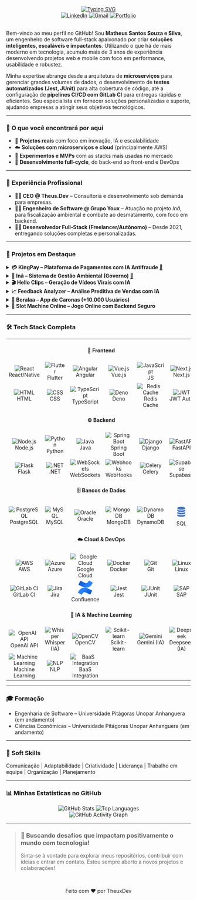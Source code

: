 <!-- Cabeçalho animado -->
<div align="center">
  <a href="https://github.com/TheuXL">
    <img src="https://readme-typing-svg.herokuapp.com?font=Fira+Code&size=32&pause=1000&color=31C754¢er=true&vCenter=true&width=550&lines=Ol%C3%A1%2C+eu+sou+o+Matheus+Santos;Engenheiro+de+Software;Desenvolvedor+Full-Stack;Especialista+em+IA+%26+Cloud" alt="Typing SVG">
  </a>
</div>

<!-- Badges de Contato/Social -->
<div align="center">
  <a href="https://www.linkedin.com/in/matheuss-dev" target="_blank"><img src="https://img.shields.io/badge/LinkedIn-0077B5?style=for-the-badge&logo=linkedin&logoColor=white" alt="LinkedIn"></a>
  <a href="mailto:matheuss.devv@gmail.com" target="_blank"><img src="https://img.shields.io/badge/Gmail-D14836?style=for-the-badge&logo=gmail&logoColor=white" alt="Gmail"></a>
  <a href="https://theuxdev.vercel.app/" target="_blank"><img src="https://img.shields.io/badge/Portfólio-31C754?style=for-the-badge&logo=vercel&logoColor=white" alt="Portfolio"></a>
</div>

<br>

Bem-vindo ao meu perfil no GitHub! Sou **Matheus Santos Souza e Silva**, um engenheiro de software full-stack apaixonado por criar **soluções inteligentes, escaláveis e impactantes**. Utilizando o que há de mais moderno em tecnologia, acumulo mais de 3 anos de experiência desenvolvendo projetos web e mobile com foco em performance, usabilidade e robustez.

Minha expertise abrange desde a arquitetura de **microserviços** para gerenciar grandes volumes de dados, o desenvolvimento de **testes automatizados (Jest, JUnit)** para alta cobertura de código, até a configuração de **pipelines CI/CD com GitLab CI** para entregas rápidas e eficientes. Sou especialista em fornecer soluções personalizadas e suporte, ajudando empresas a atingir seus objetivos tecnológicos.

---

### 🚀 **O que você encontrará por aqui**

-   🤖 **Projetos reais** com foco em inovação, IA e escalabilidade
-   ☁️ **Soluções com microserviços e cloud** (principalmente AWS)
-   🧪 **Experimentos e MVPs** com as stacks mais usadas no mercado
-   🔄 **Desenvolvimento full-cycle**, do back-end ao front-end e DevOps

---

### 💼 **Experiência Profissional**

-   **👨‍💼 CEO @ Theus.Dev** – Consultoria e desenvolvimento sob demanda para empresas.
-   **👨‍💻 Engenheiro de Software @ Grupo Youx** – Atuação no projeto *Inã*, para fiscalização ambiental e combate ao desmatamento, com foco em backend.
-   **🧑‍💻 Desenvolvedor Full-Stack (Freelancer/Autônomo)** – Desde 2021, entregando soluções completas e personalizadas.

---

### 🧠 **Projetos em Destaque**

<details>
  <summary><strong>💳 KingPay – Plataforma de Pagamentos com IA Antifraude <a href="https://kingpaybr.com.br/" target="_blank">🔗</a></strong></summary>
  <br>
  <ul>
    <li>Arquitetei e implementei uma plataforma financeira serverless integrada a mais de 20 gateways de pagamento, processando alto volume de transações com segurança e eficiência.</li>
    <li>Integrei sistema de Inteligência Artificial (IA) para detecção avançada de fraudes em tempo real, reduzindo em +90% as perdas por fraude.</li>
    <li>Automatizei o processo de antecipação de recebíveis, permitindo aos clientes acessar seus fundos de forma rápida e flexível.</li>
    <li><strong>Stack:</strong> Deno, TypeScript, React, React Native, Supabase, PostgreSQL, Serverless Functions, JWT Authentication, Redis Cache, WebHooks, BaaS Integration, Next.js (Frontend).</li>
  </ul>
</details>

<details>
  <summary><strong>🌳 Inã – Sistema de Gestão Ambiental (Governo) <a href="https://youxgroup.com.br/" target="_blank">🔗</a></strong></summary>
  <br>
  <ul>
    <li>Liderei o desenvolvimento do backend para uma aplicação do Governo de Goiás, focada na proteção ambiental e fiscalização.</li>
    <li>Implementei APIs e funcionalidades que reduziram o tempo de resposta em 40%, melhorando a eficiência dos agentes e a tomada de decisões.</li>
    <li>Implementei testes automatizados com Jest, alcançando cobertura de código superior a 85%, garantindo a qualidade e a estabilidade do sistema.</li>
    <li><strong>Stack:</strong> Java (Spring Boot), Node.js, PostgreSQL, Vue.js, React Native, Docker, Linux.</li>
  </ul>
</details>

<details>
  <summary><strong>🎬 Hello Clips – Geração de Vídeos Virais com IA</strong></summary>
  <br>
  <ul>
    <li>Plataforma de IA capaz de analisar vídeos de até 3 horas em menos de 30 minutos, gerando clipes virais automaticamente com transcrição (Whisper) e análise de imagem (OpenCV).</li>
    <li>Contribuí com algoritmos proprietários de detecção de momentos virais combinando análise de áudio (Whisper), texto (GPT) e vídeo (OpenCV), aumentando a relevância dos clipes gerados em 25%.</li>
    <li>Colaborei no desenvolvimento de uma arquitetura de microserviços com balanceamento dinâmico de carga.</li>
    <li><strong>Stack:</strong> React, React Native, Node.js, Python (FastAPI/Flask), Celery, Redis, OpenCV, IA (Gemini, Whisper), MongoDB, AWS, Docker, Linux.</li>
  </ul>
</details>

<details>
  <summary><strong>📈 Feedback Analyzer – Análise Preditiva de Vendas com IA</strong></summary>
  <br>
  <ul>
    <li>Desenvolvi um sistema de IA que transforma feedbacks qualitativos de clientes em insights quantitativos e previsões de tendências de vendas, integrando PLN e Machine Learning.</li>
    <li>Aumentei as vendas em 55% após o uso da IA nos feedbacks dos clientes.</li>
    <li><strong>Stack:</strong> Python, OpenAI, Scikit-learn, PostgreSQL.</li>
  </ul>
</details>

<details>
  <summary><strong>🚗 Boralaa – App de Caronas (+10.000 Usuários)</strong></summary>
  <br>
  <ul>
    <li>Liderei o desenvolvimento e otimização de um aplicativo de caronas que alcançou mais de 10.000 downloads, melhorando a experiência do usuário e aumentando a base de usuários.</li>
    <li><strong>Stack:</strong> React Native, Node.js, Oracle Cloud.</li>
  </ul>
</details>

<details>
  <summary><strong>🎰 Slot Machine Online – Jogo Online com Backend Seguro</strong></summary>
  <br>
  <ul>
    <li>Implementei o backend completo de um jogo de caça-níqueis online, garantindo segurança transacional, geração de resultados justos e comunicação em tempo real via WebSockets.</li>
    <li>Garanti a segurança em todas as transações.</li>
    <li><strong>Stack:</strong> Node.js, PostgreSQL, WebSockets.</li>
  </ul>
</details>

---

### 🛠️ **Tech Stack Completa**

<table align="center">
  <tr>
    <td colspan="6" align="center"><h4>🚀 Frontend</h4></td>
  </tr>
  <tr>
    <td align="center" width="100">
      <img src="https://cdn.jsdelivr.net/gh/devicons/devicon/icons/react/react-original.svg" width="40" height="40" alt="React" />
      <br>React/Native
    </td>
    <td align="center" width="100">
      <img src="https://cdn.jsdelivr.net/gh/devicons/devicon/icons/flutter/flutter-original.svg" width="40" height="40" alt="Flutter" />
      <br>Flutter
    </td>
    <td align="center" width="100">
      <img src="https://cdn.jsdelivr.net/gh/devicons/devicon/icons/angularjs/angularjs-original.svg" width="40" height="40" alt="Angular" />
      <br>Angular
    </td>
    <td align="center" width="100">
      <img src="https://cdn.jsdelivr.net/gh/devicons/devicon/icons/vuejs/vuejs-original.svg" width="40" height="40" alt="Vue.js" />
      <br>Vue.js
    </td>
    <td align="center" width="100">
      <img src="https://cdn.jsdelivr.net/gh/devicons/devicon/icons/javascript/javascript-original.svg" width="40" height="40" alt="JavaScript" />
      <br>JS
    </td>
    <td align="center" width="100">
      <img src="https://cdn.jsdelivr.net/gh/devicons/devicon/icons/nextjs/nextjs-original.svg" width="40" height="40" alt="Next.js" />
      <br>Next.js
    </td>
  </tr>
  <tr>
    <td align="center" width="100">
      <img src="https://cdn.jsdelivr.net/gh/devicons/devicon/icons/html5/html5-original.svg" width="40" height="40" alt="HTML" />
      <br>HTML
    </td>
    <td align="center" width="100">
      <img src="https://cdn.jsdelivr.net/gh/devicons/devicon/icons/css3/css3-original.svg" width="40" height="40" alt="CSS" />
      <br>CSS
    </td>
    <td align="center" width="100">
      <img src="https://cdn.jsdelivr.net/gh/devicons/devicon/icons/typescript/typescript-original.svg" width="40" height="40" alt="TypeScript" />
      <br>TypeScript
    </td>
     <td align="center" width="100">
      <img src="https://cdn.jsdelivr.net/gh/devicons/devicon/icons/denojs/denojs-original.svg" width="40" height="40" alt="Deno" />
      <br>Deno
    </td>
     <td align="center" width="100">
      <img src="https://cdn.jsdelivr.net/gh/devicons/devicon/icons/redis/redis-original.svg" width="40" height="40" alt="Redis Cache" />
      <br>Redis Cache
    </td>
    <td align="center" width="100">
      <img src="https://raw.githubusercontent.com/github/explore/80688e429a7d4d42f53bc7a7e178b6938cd0f329/topics/jwt/jwt.png" width="40" height="40" alt="JWT" />
      <br>JWT Auth
    </td>
  </tr>

  <tr>
    <td colspan="6" align="center"><h4>⚙️ Backend</h4></td>
  </tr>
  <tr>
    <td align="center" width="100">
      <img src="https://cdn.jsdelivr.net/gh/devicons/devicon/icons/nodejs/nodejs-original.svg" width="40" height="40" alt="Node.js" />
      <br>Node.js
    </td>
    <td align="center" width="100">
      <img src="https://cdn.jsdelivr.net/gh/devicons/devicon/icons/python/python-original.svg" width="40" height="40" alt="Python" />
      <br>Python
    </td>
    <td align="center" width="100">
      <img src="https://cdn.jsdelivr.net/gh/devicons/devicon/icons/java/java-original.svg" width="40" height="40" alt="Java" />
      <br>Java
    </td>
    <td align="center" width="100">
      <img src="https://cdn.jsdelivr.net/gh/devicons/devicon/icons/spring/spring-original.svg" width="40" height="40" alt="Spring Boot" />
      <br>Spring Boot
    </td>
    <td align="center" width="100">
      <img src="https://cdn.jsdelivr.net/gh/devicons/devicon/icons/django/django-plain.svg" width="40" height="40" alt="Django" />
      <br>Django
    </td>
    <td align="center" width="100">
      <img src="https://cdn.jsdelivr.net/gh/devicons/devicon/icons/fastapi/fastapi-original.svg" width="40" height="40" alt="FastAPI" />
      <br>FastAPI
    </td>
  </tr>
  <tr>
    <td align="center" width="100">
      <img src="https://cdn.jsdelivr.net/gh/devicons/devicon/icons/flask/flask-original.svg" width="40" height="40" alt="Flask" />
      <br>Flask
    </td>
    <td align="center" width="100">
      <img src="https://cdn.jsdelivr.net/gh/devicons/devicon/icons/dotnet/dotnet-original.svg" width="40" height="40" alt=".NET" />
      <br>.NET
    </td>
    <td align="center" width="100">
      <img src="https://cdn.jsdelivr.net/gh/devicons/devicon/icons/socketio/socketio-original.svg" width="40" height="40" alt="WebSockets" />
      <br>WebSockets
    </td>
    <td align="center" width="100">
      <img src="https://raw.githubusercontent.com/webhooksite/webhook.site/main/assets/images/logo.png" width="40" height="40" alt="Webhooks" />
      <br>WebHooks
    </td>
    <td align="center" width="100">
      <img src="https://cdn.jsdelivr.net/gh/devicons/devicon/icons/celery/celery-original.svg" width="40" height="40" alt="Celery" />
      <br>Celery
    </td>
    <td align="center" width="100">
      <img src="https://www.vectorlogo.zone/logos/supabase/supabase-icon.svg" width="40" height="40" alt="Supabase" />
      <br>Supabase
    </td>
  </tr>

  <tr>
    <td colspan="6" align="center"><h4>🗄️ Bancos de Dados</h4></td>
  </tr>
  <tr>
    <td align="center" width="100">
      <img src="https://cdn.jsdelivr.net/gh/devicons/devicon/icons/postgresql/postgresql-original.svg" width="40" height="40" alt="PostgreSQL" />
      <br>PostgreSQL
    </td>
    <td align="center" width="100">
      <img src="https://cdn.jsdelivr.net/gh/devicons/devicon/icons/mysql/mysql-original.svg" width="40" height="40" alt="MySQL" />
      <br>MySQL
    </td>
    <td align="center" width="100">
      <img src="https://cdn.jsdelivr.net/gh/devicons/devicon/icons/oracle/oracle-original.svg" width="40" height="40" alt="Oracle" />
      <br>Oracle
    </td>
    <td align="center" width="100">
      <img src="https://cdn.jsdelivr.net/gh/devicons/devicon/icons/mongodb/mongodb-original.svg" width="40" height="40" alt="MongoDB" />
      <br>MongoDB
    </td>
    <td align="center" width="100">
      <img src="https://cdn.jsdelivr.net/gh/devicons/devicon/icons/amazonwebservices/amazonwebservices-original.svg" width="40" height="40" alt="DynamoDB" />
      <br>DynamoDB
    </td>
     <td align="center" width="100">
      <img src="https://raw.githubusercontent.com/github/explore/80688e429a7d4d42f53bc7a7e178b6938cd0f329/topics/sql/sql.png" width="40" height="40" alt="SQL" />
      <br>SQL
    </td>
  </tr>

  <tr>
    <td colspan="6" align="center"><h4>☁️ Cloud & DevOps</h4></td>
  </tr>
  <tr>
    <td align="center" width="100">
      <img src="https://cdn.jsdelivr.net/gh/devicons/devicon/icons/amazonwebservices/amazonwebservices-original-wordmark.svg" width="40" height="40" alt="AWS" />
      <br>AWS
    </td>
    <td align="center" width="100">
      <img src="https://cdn.jsdelivr.net/gh/devicons/devicon/icons/azure/azure-original.svg" width="40" height="40" alt="Azure" />
      <br>Azure
    </td>
    <td align="center" width="100">
      <img src="https://cdn.jsdelivr.net/gh/devicons/devicon/icons/googlecloud/googlecloud-original.svg" width="40" height="40" alt="Google Cloud" />
      <br>Google Cloud
    </td>
    <td align="center" width="100">
      <img src="https://cdn.jsdelivr.net/gh/devicons/devicon/icons/docker/docker-original.svg" width="40" height="40" alt="Docker" />
      <br>Docker
    </td>
    <td align="center" width="100">
      <img src="https://cdn.jsdelivr.net/gh/devicons/devicon/icons/git/git-original.svg" width="40" height="40" alt="Git" />
      <br>Git
    </td>
    <td align="center" width="100">
      <img src="https://cdn.jsdelivr.net/gh/devicons/devicon/icons/linux/linux-original.svg" width="40" height="40" alt="Linux" />
      <br>Linux
    </td>
  </tr>
  <tr>
    <td align="center" width="100">
      <img src="https://cdn.jsdelivr.net/gh/devicons/devicon/icons/gitlab/gitlab-original.svg" width="40" height="40" alt="GitLab CI" />
      <br>GitLab CI
    </td>
    <td align="center" width="100">
      <img src="https://cdn.jsdelivr.net/gh/devicons/devicon/icons/jira/jira-original.svg" width="40" height="40" alt="Jira" />
      <br>Jira
    </td>
    <td align="center" width="100">
      <img src="https://raw.githubusercontent.com/devicons/devicon/1119b9f84c0290e0f0b38982099a2bd027a48bf1/icons/confluence/confluence-original.svg" width="40" height="40" alt="Confluence" />
      <br>Confluence
    </td>
    <td align="center" width="100">
      <img src="https://cdn.jsdelivr.net/gh/devicons/devicon/icons/jest/jest-plain.svg" width="40" height="40" alt="Jest" />
      <br>Jest
    </td>
    <td align="center" width="100">
      <img src="https://cdn.jsdelivr.net/gh/devicons/devicon/icons/junit/junit-plain.svg" width="40" height="40" alt="JUnit" />
      <br>JUnit
    </td>
    <td align="center" width="100">
      <img src="https://www.vectorlogo.zone/logos/sap/sap-icon.svg" width="40" height="40" alt="SAP" />
      <br>SAP
    </td>
  </tr>

  <tr>
    <td colspan="6" align="center"><h4>🧠 IA & Machine Learning</h4></td>
  </tr>
  <tr>
    <td align="center" width="100">
      <img src="https://user-images.githubusercontent.com/25181517/183897015-94a058a6-b86e-4e42-a37f-bf92061753e5.png" width="40" height="40" alt="OpenAI API" />
      <br>OpenAI API
    </td>
    <td align="center" width="100">
      <img src="https://www.vectorlogo.zone/logos/pytorch/pytorch-icon.svg" width="40" height="40" alt="Whisper" /> <!-- No direct Whisper icon, using PyTorch as placeholder for ML related -->
      <br>Whisper (IA)
    </td>
    <td align="center" width="100">
      <img src="https://www.vectorlogo.zone/logos/opencv/opencv-icon.svg" width="40" height="40" alt="OpenCV" />
      <br>OpenCV
    </td>
    <td align="center" width="100">
      <img src="https://www.vectorlogo.zone/logos/scikitlearn/scikitlearn-icon.svg" width="40" height="40" alt="Scikit-learn" />
      <br>Scikit-learn
    </td>
    <td align="center" width="100">
      <img src="https://user-images.githubusercontent.com/74302251/200585641-69634e9d-f2e7-4978-83b6-993d0d829141.png" width="40" height="40" alt="Gemini" />
      <br>Gemini (IA)
    </td>
    <td align="center" width="100">
      <img src="https://miro.medium.com/v2/resize:fit:1200/1*988M45p4V94p4T4-c0H8fA.png" width="40" height="40" alt="Deepseek" />
      <br>Deepseek (IA)
    </td>
  </tr>
  <tr>
    <td align="center" width="100">
      <img src="https://www.vectorlogo.zone/logos/tensorflow/tensorflow-icon.svg" width="40" height="40" alt="Machine Learning" /> <!-- Generic ML icon -->
      <br>Machine Learning
    </td>
    <td align="center" width="100">
      <img src="https://miro.medium.com/v2/resize:fit:720/1*y7K3u871VqS6z7mO3W5j5g.png" width="40" height="40" alt="NLP" /> <!-- NLP concept -->
      <br>NLP
    </td>
    <td align="center" width="100">
      <img src="https://upload.wikimedia.org/wikipedia/commons/thumb/1/14/Gopher_Golang.svg/2048px-Gopher_Golang.svg.png" width="40" height="40" alt="BaaS Integration" /> <!-- No specific BaaS icon, using generic Golang as placeholder -->
      <br>BaaS Integration
    </td>
    <td></td><td></td><td></td>
  </tr>
</table>

---

### 🎓 **Formação**

-   Engenharia de Software – Universidade Pitágoras Unopar Anhanguera (em andamento)
-   Ciências Econômicas – Universidade Pitágoras Unopar Anhanguera (em andamento)

---

### 🧩 **Soft Skills**

Comunicação | Adaptabilidade | Criatividade | Liderança | Trabalho em equipe | Organização | Planejamento

---

### 📊 **Minhas Estatísticas no GitHub**

<div align="center">
  <img height="180em" src="https://github-readme-stats.vercel.app/api?username=TheuXL&show_icons=true&theme=tokyonight&include_all_commits=true&count_private=true&hide_border=true&border_radius=10" alt="GitHub Stats"/>
  <img height="180em" src="https://github-readme-stats.vercel.app/api/top-langs/?username=TheuXL&layout=compact&langs_count=7&theme=tokyonight&hide_border=true&border_radius=10" alt="Top Languages"/>
</div>

<div align="center">
  <img src="https://github-readme-activity-graph.vercel.app/graph?username=TheuXL&bg_color=1a1b27&color=31c754&line=31c754&point=ffffff&area=true&hide_border=true&border_radius=10" alt="GitHub Activity Graph" />
</div>

---

> ### 🌟 **Buscando desafios que impactam positivamente o mundo com tecnologia!**
> Sinta-se à vontade para explorar meus repositórios, contribuir com ideias e entrar em contato. Estou sempre aberto a novos projetos e colaborações!

<div align="center">
  <br>
  <p>Feito com ❤️ por TheuxDev</p>
</div>
